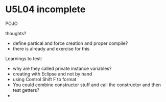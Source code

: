 # U5L04 incomplete

POJO

thoughts?
- define partical and force creation and proper compile?
- there is already and exercise for this

Learnings to test:
- why are they called private instance variables?
- creating with Eclipse and not by hand
- using Control Shift F to format
- You could combine constructor stuff and call the constructor and then test getters?
- 